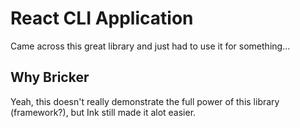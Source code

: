 # React CLI Application

Came across this great library and just had to use it for something...

## Why Bricker

Yeah, this doesn't really demonstrate the full power of this library (framework?), but Ink still made it alot easier.

